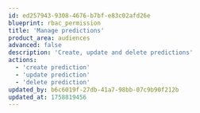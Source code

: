 ```yaml
---
id: ed257943-9308-4676-b7bf-e83c02afd26e
blueprint: rbac_permission
title: 'Manage predictions'
product_area: audiences
advanced: false
description: 'Create, update and delete predictions'
actions:
  - 'create prediction'
  - 'update prediction'
  - 'delete prediction'
updated_by: b6c6019f-27db-41a7-98bb-07c9b90f212b
updated_at: 1758819456
---
```

